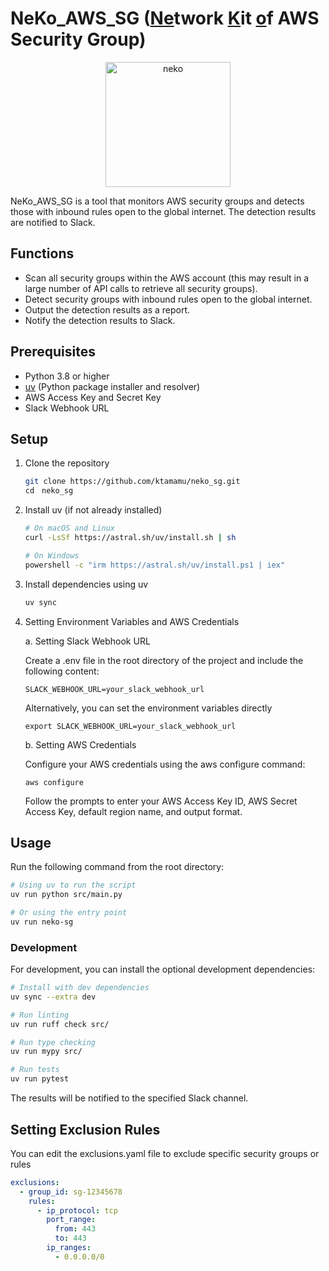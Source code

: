 # NeKo_AWS_SG (<u>Ne</u>twork <u>K</u>it <u>o</u>f AWS Security Group)
<div align="center">
<img src="icon.png" alt="neko" width="200">
</div>

NeKo_AWS_SG is a tool that monitors AWS security groups and detects those with inbound rules open to the global internet. The detection results are notified to Slack.

## Functions

- Scan all security groups within the AWS account (this may result in a large number of API calls to retrieve all security groups).
- Detect security groups with inbound rules open to the global internet.
- Output the detection results as a report.
- Notify the detection results to Slack.

## Prerequisites

- Python 3.8 or higher
- [uv](https://docs.astral.sh/uv/) (Python package installer and resolver)
- AWS Access Key and Secret Key
- Slack Webhook URL

## Setup

1. Clone the repository
   ```bash
   git clone https://github.com/ktamamu/neko_sg.git
   cd　neko_sg
   ```

2. Install uv (if not already installed)
   ```bash
   # On macOS and Linux
   curl -LsSf https://astral.sh/uv/install.sh | sh

   # On Windows
   powershell -c "irm https://astral.sh/uv/install.ps1 | iex"
   ```

3. Install dependencies using uv
   ```bash
   uv sync
   ```

4. Setting Environment Variables and AWS Credentials

   a. Setting Slack Webhook URL

   Create a .env file in the root directory of the project and include the following content:

   ```
   SLACK_WEBHOOK_URL=your_slack_webhook_url
   ```

   Alternatively, you can set the environment variables directly

   ```
   export SLACK_WEBHOOK_URL=your_slack_webhook_url
   ```

   b. Setting AWS Credentials

   Configure your AWS credentials using the aws configure command:
   ```
   aws configure
   ```

   Follow the prompts to enter your AWS Access Key ID, AWS Secret Access Key, default region name, and output format.

## Usage

Run the following command from the root directory:

```bash
# Using uv to run the script
uv run python src/main.py

# Or using the entry point
uv run neko-sg
```

### Development

For development, you can install the optional development dependencies:

```bash
# Install with dev dependencies
uv sync --extra dev

# Run linting
uv run ruff check src/

# Run type checking
uv run mypy src/

# Run tests
uv run pytest
```

The results will be notified to the specified Slack channel.

## Setting Exclusion Rules

You can edit the exclusions.yaml file to exclude specific security groups or rules

```yaml
exclusions:
  - group_id: sg-12345678
    rules:
      - ip_protocol: tcp
        port_range:
          from: 443
          to: 443
        ip_ranges:
          - 0.0.0.0/0
```
